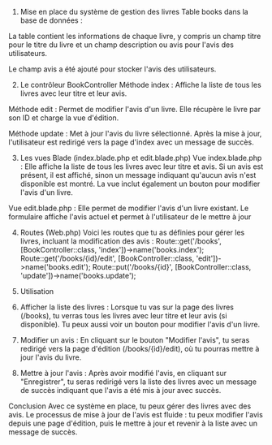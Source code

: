 1. Mise en place du système de gestion des livres
Table books dans la base de données :

La table contient les informations de chaque livre, y compris un champ titre pour le titre du livre et un champ description ou avis pour l'avis des utilisateurs.

Le champ avis a été ajouté pour stocker l'avis des utilisateurs.

2. Le contrôleur BookController
Méthode index : Affiche la liste de tous les livres avec leur titre et leur avis.

Méthode edit : Permet de modifier l'avis d'un livre. Elle récupère le livre par son ID et charge la vue d'édition.

Méthode update : Met à jour l'avis du livre sélectionné. Après la mise à jour, l'utilisateur est redirigé vers la page d'index avec un message de succès.

3. Les vues Blade (index.blade.php et edit.blade.php)
Vue index.blade.php :
Elle affiche la liste de tous les livres avec leur titre et avis. Si un avis est présent, il est affiché, sinon un message indiquant qu'aucun avis n'est disponible est montré. La vue inclut également un bouton pour modifier l'avis d'un livre.

Vue edit.blade.php :
Elle permet de modifier l'avis d'un livre existant. Le formulaire affiche l'avis actuel et permet à l'utilisateur de le mettre à jour

4. Routes (Web.php)
Voici les routes que tu as définies pour gérer les livres, incluant la modification des avis :
Route::get('/books', [BookController::class, 'index'])->name('books.index');
Route::get('/books/{id}/edit', [BookController::class, 'edit'])->name('books.edit');
Route::put('/books/{id}', [BookController::class, 'update'])->name('books.update');

5. Utilisation
1. Afficher la liste des livres :
Lorsque tu vas sur la page des livres (/books), tu verras tous les livres avec leur titre et leur avis (si disponible). Tu peux aussi voir un bouton pour modifier l'avis d'un livre.

2. Modifier un avis :
En cliquant sur le bouton "Modifier l'avis", tu seras redirigé vers la page d'édition (/books/{id}/edit), où tu pourras mettre à jour l'avis du livre.

3. Mettre à jour l'avis :
Après avoir modifié l'avis, en cliquant sur "Enregistrer", tu seras redirigé vers la liste des livres avec un message de succès indiquant que l'avis a été mis à jour avec succès.

Conclusion
Avec ce système en place, tu peux gérer des livres avec des avis. Le processus de mise à jour de l'avis est fluide : tu peux modifier l'avis depuis une page d'édition, puis le mettre à jour et revenir à la liste avec un message de succès.